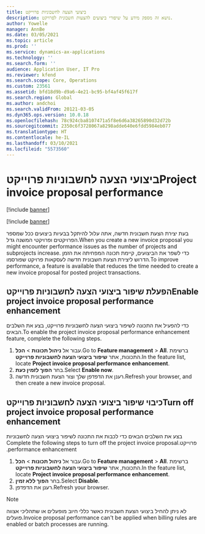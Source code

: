 ```yaml
---
title: ביצועי הצעה לחשבוניות פרוייקט
description: נושא זה מספק מידע על שיפורי ביצועים להצעות חשבונית לפרויקט.
author: Yowelle
manager: AnnBe
ms.date: 03/05/2021
ms.topic: article
ms.prod: ''
ms.service: dynamics-ax-applications
ms.technology: ''
ms.search.form: ''
audience: Application User, IT Pro
ms.reviewer: kfend
ms.search.scope: Core, Operations
ms.custom: 23561
ms.assetid: bfd18d9b-d9a6-4e21-bc95-bf4af45f617f
ms.search.region: Global
ms.author: andchoi
ms.search.validFrom: 20121-03-05
ms.dyn365.ops.version: 10.0.18
ms.openlocfilehash: 78c924cba8107471a5f8e6d6a38265890d32d72b
ms.sourcegitcommit: 2350c6f3728067a8298adde640e6fdd5984eb077
ms.translationtype: HT
ms.contentlocale: he-IL
ms.lasthandoff: 03/10/2021
ms.locfileid: "5573560"
---
```

# <a name="project-invoice-proposal-performance"></a><span data-ttu-id="a1136-103">ביצועי הצעה לחשבוניות פרוייקט</span><span class="sxs-lookup"><span data-stu-id="a1136-103">Project invoice proposal performance</span></span>

[!include [banner](../includes/banner.md)]

[!include [banner](../includes/preview-banner.md)]

<span data-ttu-id="a1136-104">בעת יצירת הצעת חשבונית חדשה, אתה עלול להיתקל בבעיות ביצועים ככל שמספר הפרויקטים ופרויקטי המשנה גדל.</span><span class="sxs-lookup"><span data-stu-id="a1136-104">When you create a new invoice proposal you might encounter performance issues as the number of projects and subprojects increase.</span></span> <span data-ttu-id="a1136-105">כדי לשפר את הביצועים, קיימת תכונה המפחיתה את הזמן הדרוש ליצירת הצעת חשבונית חדשה לעסקאות פרויקט שפורסמו.</span><span class="sxs-lookup"><span data-stu-id="a1136-105">To improve performance, a feature is available that reduces the time needed to create a new invoice proposal for posted project transactions.</span></span>

## <a name="enable-project-invoice-proposal-performance-enhancement"></a><span data-ttu-id="a1136-106">הפעלת שיפור ‏‫ביצועי הצעה לחשבוניות פרוייקט‬</span><span class="sxs-lookup"><span data-stu-id="a1136-106">Enable project invoice proposal performance enhancement</span></span>
<span data-ttu-id="a1136-107">כדי להפעיל את התכונה ל‏‫שיפור ביצועי הצעה לחשבוניות פרוייקט‬, בצע את השלבים הבאים.</span><span class="sxs-lookup"><span data-stu-id="a1136-107">To enable the project invoice proposal performance enhancement feature, complete the following steps.</span></span>

1.  <span data-ttu-id="a1136-108">עבור אל **ניהול תכונות** > **הכל**.</span><span class="sxs-lookup"><span data-stu-id="a1136-108">Go to **Feature management** > **All**.</span></span> <span data-ttu-id="a1136-109">ברשימת התכונות, אתר **שיפור ‏‫ביצועי הצעה לחשבוניות פרוייקט‬**.</span><span class="sxs-lookup"><span data-stu-id="a1136-109">In the feature list, locate **Project invoice proposal performance enhancement**.</span></span>
2.  <span data-ttu-id="a1136-110">בחר **הפוך לזמין כעת**.</span><span class="sxs-lookup"><span data-stu-id="a1136-110">Select **Enable now**.</span></span>
3.  <span data-ttu-id="a1136-111">רענן את הדפדפן שלך וצור הצעת חשבונית חדשה.</span><span class="sxs-lookup"><span data-stu-id="a1136-111">Refresh your browser, and then create a new invoice proposal.</span></span>

## <a name="turn-off-project-invoice-proposal-performance-enhancement"></a><span data-ttu-id="a1136-112">כיבוי שיפור ‏‫ביצועי הצעה לחשבוניות פרוייקט‬</span><span class="sxs-lookup"><span data-stu-id="a1136-112">Turn off project invoice proposal performance enhancement</span></span>
<span data-ttu-id="a1136-113">בצע את השלבים הבאים כדי לכבות את התכונה ל‏‫שיפור ביצועי הצעה לחשבוניות פרוייקט.</span><span class="sxs-lookup"><span data-stu-id="a1136-113">Complete the following steps to turn off the project invoice proposal performance enhancement.</span></span>

1.  <span data-ttu-id="a1136-114">עבור אל **ניהול תכונות** > **הכל**.</span><span class="sxs-lookup"><span data-stu-id="a1136-114">Go to **Feature management** > **All**.</span></span> <span data-ttu-id="a1136-115">ברשימת התכונות, אתר **שיפור ‏‫ביצועי הצעה לחשבוניות פרוייקט‬**.</span><span class="sxs-lookup"><span data-stu-id="a1136-115">In the feature list, locate **Project invoice proposal performance enhancement**.</span></span>
2.  <span data-ttu-id="a1136-116">בחר **הפוך ללא זמין**.</span><span class="sxs-lookup"><span data-stu-id="a1136-116">Select **Disable**.</span></span>
3.  <span data-ttu-id="a1136-117">רענן את הדפדפן.</span><span class="sxs-lookup"><span data-stu-id="a1136-117">Refresh your browser.</span></span>

> [!NOTE]
> <span data-ttu-id="a1136-118">לא ניתן להחיל ביצועי הצעת חשבונית כאשר כללי חיוב מופעלים או שתהליכי אצווה פועלים.</span><span class="sxs-lookup"><span data-stu-id="a1136-118">Invoice proposal performance can't be applied when billing rules are enabled or batch processes are running.</span></span>
